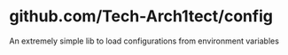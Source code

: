 # github.com/Tech-Arch1tect/config

An extremely simple lib to load configurations from environment variables
